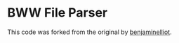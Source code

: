 # BWW File Parser

This code was forked from the original by [benjaminelliot](https://github.com/benjaminelliot).
